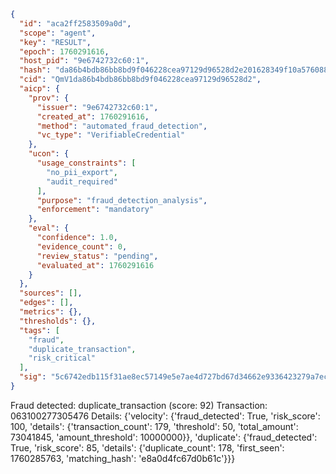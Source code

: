 ```json
{
  "id": "aca2ff2583509a0d",
  "scope": "agent",
  "key": "RESULT",
  "epoch": 1760291616,
  "host_pid": "9e6742732c60:1",
  "hash": "da86b4bdb86bb8bd9f046228cea97129d96528d2e201628349f10a576088e9f3",
  "cid": "QmV1da86b4bdb86bb8bd9f046228cea97129d96528d2",
  "aicp": {
    "prov": {
      "issuer": "9e6742732c60:1",
      "created_at": 1760291616,
      "method": "automated_fraud_detection",
      "vc_type": "VerifiableCredential"
    },
    "ucon": {
      "usage_constraints": [
        "no_pii_export",
        "audit_required"
      ],
      "purpose": "fraud_detection_analysis",
      "enforcement": "mandatory"
    },
    "eval": {
      "confidence": 1.0,
      "evidence_count": 0,
      "review_status": "pending",
      "evaluated_at": 1760291616
    }
  },
  "sources": [],
  "edges": [],
  "metrics": {},
  "thresholds": {},
  "tags": [
    "fraud",
    "duplicate_transaction",
    "risk_critical"
  ],
  "sig": "5c6742edb115f31ae8ec57149e5e7ae4d727bd67d34662e9336423279a7ecafb"
}
```

Fraud detected: duplicate_transaction (score: 92)
Transaction: 063100277305476
Details: {'velocity': {'fraud_detected': True, 'risk_score': 100, 'details': {'transaction_count': 179, 'threshold': 50, 'total_amount': 73041845, 'amount_threshold': 10000000}}, 'duplicate': {'fraud_detected': True, 'risk_score': 85, 'details': {'duplicate_count': 178, 'first_seen': 1760285763, 'matching_hash': 'e8a0d4fc67d0b61c'}}}